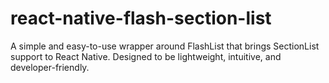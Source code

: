 # react-native-flash-section-list
A simple and easy-to-use wrapper around FlashList that brings SectionList support to React Native. Designed to be lightweight, intuitive, and developer-friendly.
